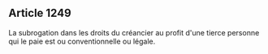 Article 1249
----
La subrogation dans les droits du créancier au profit d'une tierce personne qui
le paie est ou conventionnelle ou légale.
